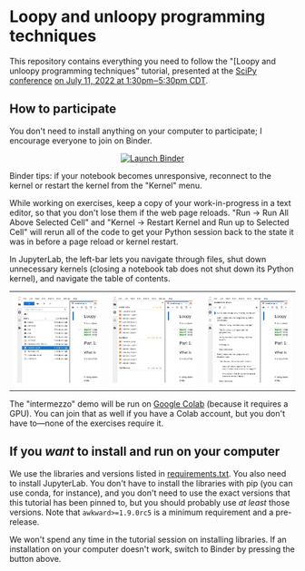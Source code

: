 # Loopy and unloopy programming techniques

This repository contains everything you need to follow the "[Loopy and unloopy programming techniques" tutorial, presented at the [SciPy conference](https://www.scipy2022.scipy.org/) [on July 11, 2022 at 1:30pm‒5:30pm CDT](https://www.scipy2022.scipy.org/tutorials-schedule).

## How to participate

You don't need to install anything on your computer to participate; I encourage everyone to join on Binder.

<p align="center">
  <a href="https://mybinder.org/v2/gh/jpivarski-talks/2022-07-11-scipy-loopy-tutorial/v1.0?urlpath=lab/tree/narrative.ipynb">
    <img src="https://mybinder.org/badge_logo.svg" alt="Launch Binder" height="40">
  </a>
</p>

Binder tips: if your notebook becomes unresponsive, reconnect to the kernel or restart the kernel from the "Kernel" menu.

While working on exercises, keep a copy of your work-in-progress in a text editor, so that you don't lose them if the web page reloads. "Run → Run All Above Selected Cell" and "Kernel → Restart Kernel and Run up to Selected Cell" will rerun all of the code to get your Python session back to the state it was in before a page reload or kernel restart.

In JupyterLab, the left-bar lets you navigate through files, shut down unnecessary kernels (closing a notebook tab does not shut down its Python kernel), and navigate the table of contents.

<table width="100%"><tr>
  <td><img src="img/jupyterlab-files.png"></td>
  <td><img src="img/jupyterlab-kernels.png"></td>
  <td><img src="img/jupyterlab-toc.png"></td>
</td></table>

The "intermezzo" demo will be run on [Google Colab](https://research.google.com/colaboratory/) (because it requires a GPU). You can join that as well if you have a Colab account, but you don't have to—none of the exercises require it.

## If you _want_ to install and run on your computer

We use the libraries and versions listed in [requirements.txt](requirements.txt). You also need to install JupyterLab. You don't have to install the libraries with pip (you can use conda, for instance), and you don't need to use the exact versions that this tutorial has been pinned to, but you should probably use _at least_ those versions. Note that `awkward>=1.9.0rc5` is a minimum requirement and a pre-release.

We won't spend any time in the tutorial session on installing libraries. If an installation on your computer doesn't work, switch to Binder by pressing the button above.

